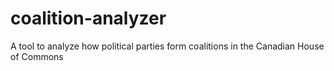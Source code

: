 # coalition-analyzer
A tool to analyze how political parties form coalitions in the Canadian House of Commons
